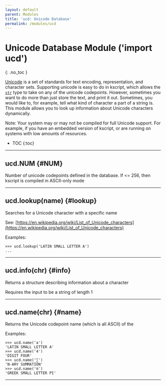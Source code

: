 ```yaml
---
layout: default
parent: Modules
title: 'ucd: Unicode Database'
permalink: /modules/ucd
---
```


# Unicode Database Module ('import ucd')
{: .no_toc }

[Unicode](https://en.wikipedia.org/wiki/Unicode) is a set of standards for text encoding, representation, and character sets. Supporting unicode is easy to do in kscript, which allows the [`str`](/builtins#str) type to take on any of the unicode codepoints. However, sometimes you want to do more than just store the text, and print it out. Sometimes, you would like to, for example, tell what kind of character a part of a string is. This module allows you to look up information about Unicode characters dynamically.

Note: Your system may or may not be compiled for full Unicode support. For example, if you have an embedded version of kscript, or are running on systems with low amounts of resources.

 * TOC
{:toc}

---

## ucd.NUM {#NUM}

Number of unicode codepoints defined in the database. If <= 256, then kscript is compiled in ASCII-only mode

---

## ucd.lookup(name) {#lookup}

Searches for a Unicode character with a specific name


See: [https://en.wikipedia.org/wiki/List_of_Unicode_characters](https://en.wikipedia.org/wiki/List_of_Unicode_characters)

Examples:

```ks
>>> ucd.lookup('LATIN SMALL LETTER A')
...
```

---

## ucd.info(chr) {#info}

Returns a structure describing information about a character

Requires the input to be a string of length 1

---

## ucd.name(chr) {#name}

Returns the Unicode codepoint name (which is all ASCII) of the 

Examples:

```ks
>>> ucd.name('a')
'LATIN SMALL LETTER A'
>>> ucd.name('4')
'DIGIT FOUR'
>>> ucd.name('∑')
'N-ARY SUMMATION'
>>> ucd.name('π')
'GREEK SMALL LETTER PI'
```
---

